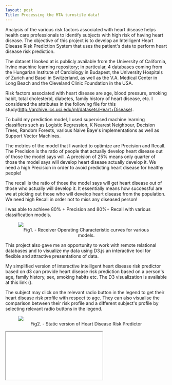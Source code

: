```yaml
---
layout: post
Title: Processing the MTA turnstile data!
---
```


<style>
   img {
       display: block;
       margin: auto;
   }
</style>

Analysis of the various risk factors associated with heart disease helps health care professionals to identify subjects with high risk of having heart disease. 
The objective of this project is to develop an Intelligent Heart Disease Risk Prediction System that uses the patient's data to perform heart disease risk prediction.

The dataset I looked at is publicly available from the University of California, Irvine machine learning repository; in particular, 4 databases coming from the Hungarian Institute of Cardiology in Budapest, the University Hospitals of Zurich and Basel in Switzerland, as well as the V.A. Medical Center in Long Beach and the Cleveland Clinic Foundation in the USA.

Risk factors associated with heart disease are age, blood pressure, smoking habit, total cholesterol, diabetes, family history of heart disease, etc. I considered the attributes in the following file for this study(http://archive.ics.uci.edu/ml/datasets/Heart+Disease).

To build my prediction model, I used supervised machine learning classifiers such as Logistic Regression, K Nearest Neighbour, Decision Trees, Random Forests, various Naive Baye's implementations as well as Support Vector Machines.

The metrics of the model that I wanted to optimize are Precision and Recall. The Precision is the ratio of people that actually develop heart disease out of those the model says will. A precision of 25% means only quarter of those the model says will develop heart disease actually develop it. We need a high Precision in order to avoid predicting heart disease for healthy people!

The recall is the ratio of those the model says will get heart disease out of those who actually will develop it. It essentially means how successful are we at picking out those who will develop heart disease from the population. We need high Recall in order not to miss any diseased person!

I was able to achieve 80% + Precision and 80%+ Recall with various classification models.

<figure>
   <img src="{{ site.baseurl }}/images/mcnulty_roc_curves_for_various_models.png">
  <figcaption style="text-align:center;">Fig1. - Receiver Operating Characteristic curves for various models.</figcaption>
</figure>

This project also gave me an opportunity to work with remote relational databases and to visualize my data using D3.js an interactive tool for flexible and attractive presentations of data.

My simplified version of interactive intelligent heart disease risk predictor based on d3 can provide heart disease risk prediction based on a person's age, family history, sex, smoking habits etc. The D3 visualization is available at this link ().


The subject may click on the relevant radio button in the legend to get their heart disease risk profile with respect to age. They can also visualise the comparison between their risk profile and a different subject's profile by selecting relevant radio buttons in the legend.  

<figure>
   <img src="{{ site.baseurl }}/images/static_heart_disease_predictor.png">
  <figcaption style="text-align:center;">Fig2. - Static version of Heart Disease Risk Predictor</figcaption>
</figure>


<iframe src="{{ site.baseurl }}/images/indextest4.html" marginwidth="50" marginheight="50" scrolling="yes"></iframe>



